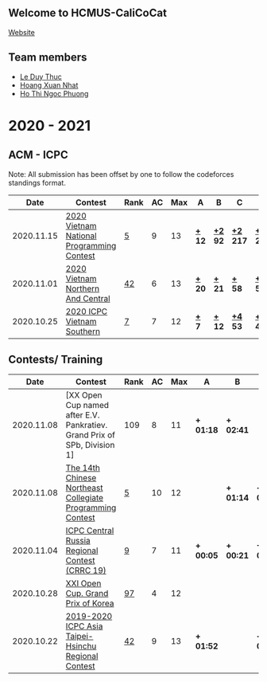 ## Welcome to HCMUS-CaliCoCat
[Website](https://leduythuccs.github.io/HCMUS-CalicoCat/)
## Team members

* [Le Duy Thuc](https://codeforces.com/profile/ImForbiddenToSayILoveYou)
* [Hoang Xuan Nhat](https://codeforces.com/profile/FallingStar1709)
* [Ho Thi Ngoc Phuong](https://codeforces.com/profile/GuluTheFish)


# 2020 - 2021
## ACM - ICPC

Note: All submission has been offset by one to follow the codeforces standings format.

|Date|Contest|Rank|AC|Max|A|B|C|D|E|F|G|H|I|J|K|L|M|
|---|---|---|---|---|---|---|---|---|---|---|---|---|---|---|---|---| --- |
|2020.11.15|[2020 Vietnam National Programming Contest](https://vietnam-national20.kattis.com/problems)|[5](https://vietnam-national20.kattis.com/standings)|9|13|**[+](https://github.com/leduythuccs/HCMUS-CalicoCat/blob/master/Code/2020%20Vietnam%20National%20Programming%20Contest/A.cpp)<br>12**|**[+2](https://github.com/leduythuccs/HCMUS-CalicoCat/blob/master/Code/2020%20Vietnam%20National%20Programming%20Contest/B.cpp)<br>92**|**[+2](https://github.com/leduythuccs/HCMUS-CalicoCat/blob/master/Code/2020%20Vietnam%20National%20Programming%20Contest/C.cpp)<br>217**|**[+3](https://github.com/leduythuccs/HCMUS-CalicoCat/blob/master/Code/2020%20Vietnam%20National%20Programming%20Contest/D.cpp)<br>250**||||**[+](https://github.com/leduythuccs/HCMUS-CalicoCat/blob/master/Code/2020%20Vietnam%20National%20Programming%20Contest/H.cpp)<br>50**|**[+](https://github.com/leduythuccs/HCMUS-CalicoCat/blob/master/Code/2020%20Vietnam%20National%20Programming%20Contest/I.cpp)<br>24**|**[+1](https://github.com/leduythuccs/HCMUS-CalicoCat/blob/master/Code/2020%20Vietnam%20National%20Programming%20Contest/J.cpp)<br>124**|**[+](https://github.com/leduythuccs/HCMUS-CalicoCat/blob/master/Code/2020%20Vietnam%20National%20Programming%20Contest/K.cpp)<br>71**||**[+](https://github.com/leduythuccs/HCMUS-CalicoCat/blob/master/Code/2020%20Vietnam%20National%20Programming%20Contest/M.cpp)<br>38**|
|2020.11.01|[2020 Vietnam Northern And Central](https://github.com/leduythuccs/HCMUS-CalicoCat/blob/master/Code/2020%20Vietnam%20Northern%20And%20Central%20Provincial%20Contest/Problems.pdf)|[42](https://htmlpreview.github.io/?https://github.com/leduythuccs/HCMUS-CalicoCat/blob/master/Code/2020%20Vietnam%20Northern%20And%20Central%20Provincial%20Contest/Standings.html)|6|13|**[+](https://github.com/leduythuccs/HCMUS-CalicoCat/blob/master/Code/2020%20Vietnam%20Northern%20And%20Central%20Provincial%20Contest/A.cpp)<br>20**|**[+](https://github.com/leduythuccs/HCMUS-CalicoCat/blob/master/Code/2020%20Vietnam%20Northern%20And%20Central%20Provincial%20Contest/B.cpp)<br>21**|**[+](https://github.com/leduythuccs/HCMUS-CalicoCat/blob/master/Code/2020%20Vietnam%20Northern%20And%20Central%20Provincial%20Contest/C.cpp)<br>58**|**[+1](https://github.com/leduythuccs/HCMUS-CalicoCat/blob/master/Code/2020%20Vietnam%20Northern%20And%20Central%20Provincial%20Contest/D.py)<br>55**||**[+](https://github.com/leduythuccs/HCMUS-CalicoCat/blob/master/Code/2020%20Vietnam%20Northern%20And%20Central%20Provincial%20Contest/F.py)<br>99**|||||||**[+2](https://github.com/leduythuccs/HCMUS-CalicoCat/blob/master/Code/2020%20Vietnam%20Northern%20And%20Central%20Provincial%20Contest/M.cpp)<br>145**|
|2020.10.25|[2020 ICPC Vietnam Southern](https://github.com/leduythuccs/HCMUS-CalicoCat/blob/master/Code/2020%20Vietnam%20Southern%20Provincial%20Contest/Problems.pdf)|[7](https://htmlpreview.github.io/?https://github.com/leduythuccs/HCMUS-CalicoCat/blob/master/Code/2020%20Vietnam%20Southern%20Provincial%20Contest/Standings.html)|7|12|**[+](https://github.com/leduythuccs/HCMUS-CalicoCat/blob/master/Code/2020%20Vietnam%20Southern%20Provincial%20Contest/A.cpp)<br>7**|**[+](https://github.com/leduythuccs/HCMUS-CalicoCat/blob/master/Code/2020%20Vietnam%20Southern%20Provincial%20Contest/B.cpp)<br>12**|**[+4](https://github.com/leduythuccs/HCMUS-CalicoCat/blob/master/Code/2020%20Vietnam%20Southern%20Provincial%20Contest/C.cpp)<br>53**|**[+](https://github.com/leduythuccs/HCMUS-CalicoCat/blob/master/Code/2020%20Vietnam%20Southern%20Provincial%20Contest/D.py)<br>42**||**[+2](https://github.com/leduythuccs/HCMUS-CalicoCat/blob/master/Code/2020%20Vietnam%20Southern%20Provincial%20Contest/F.cpp)<br>267**|||**[+1](https://github.com/leduythuccs/HCMUS-CalicoCat/blob/master/Code/2020%20Vietnam%20Southern%20Provincial%20Contest/I.cpp)<br>327**||**[+](https://github.com/leduythuccs/HCMUS-CalicoCat/blob/master/Code/2020%20Vietnam%20Southern%20Provincial%20Contest/K.cpp)<br>18**|||

## Contests/ Training

|Date|Contest|Rank|AC|Max|A|B|C|D|E|F|G|H|I|J|K|L|M|
|---|---|---|---|---|---|---|---|---|---|---|---|---|---|---|---|---|---|
|2020.11.08|[XX Open Cup named after E.V. Pankratiev. Grand Prix of SPb, Division 1]|109|8|11|**+<br>01:18**|**+<br>02:41**|||**+<br>00:16**|**+<br>03:26**||**+<br>03:09**|**+<br>00:21**|**+<br>00:49**|**+<br>01:22**|||
|2020.11.08|[The 14th Chinese Northeast Collegiate Programming Contest](https://codeforces.com/gym/102801)|[5](https://codeforces.com/gym/102801/standings)|10|12||**+<br>01:14**|**+<br>01:03**|**+<br>00:19**|**+<br>02:57**||**+<br>00:27**|**+1<br>02:13**|**+1<br>03:07**|**+<br>00:32**|**+2<br>04:59**|**+<br>04:16**||
|2020.11.04|[ICPC Central Russia Regional Contest (CRRC 19)](https://codeforces.com/gym/102780)|[9](https://codeforces.com/gym/102780/standings)|7|11|**+<br>00:05**|**+<br>00:21**|**+1<br>01:20**|**+<br>01:34**||**+<br>00:16**||**+<br>00:08**|||**+<br>00:35**|||
|2020.10.28|[XXI Open Cup. Grand Prix of Korea](https://codeforces.com/gym/102759)|[97](https://codeforces.com/gym/102759/standings)|4|12||||**+2<br>02:56**||||**+3<br>01:11**||**+<br>02:06**|**+1<br>00:27**|||
|2020.10.22|[2019-2020 ICPC Asia Taipei-Hsinchu Regional Contest](https://codeforces.com/gym/102460)|[42](https://codeforces.com/gym/102460/standings)|9|13|**+<br>01:52**||**+<br>00:04**|**+<br>00:07**|**+5<br>03:23**|||**+<br>00:36**|**+<br>04:10**|**+<br>00:49**|**+<br>00:10**|**+<br>02:27**||